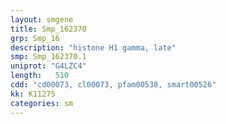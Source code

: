 ```yaml
---
layout: smgene
title: Smp_162370
grp: Smp_16
description: "histone H1 gamma, late"
smp: Smp_162370.1
uniprot: "G4LZC4"
length:   510
cdd: "cd00073, cl00073, pfam00538, smart00526"
kk: K11275
categories: sm
---
```

